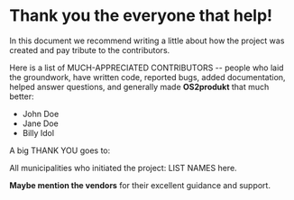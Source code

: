 # Thank you the everyone that help!

In this document we recommend writing a little about how the project was created and pay tribute to the contributors.

Here is a list of MUCH-APPRECIATED CONTRIBUTORS --
people who laid the groundwork, have written code, reported bugs, added
documentation, helped answer questions, and generally made **OS2produkt** that much
better:

* John Doe
* Jane Doe
* Billy Idol

A big THANK YOU goes to:

All municipalities who initiated the project: LIST NAMES here.

**Maybe mention the vendors** for their excellent guidance and support.